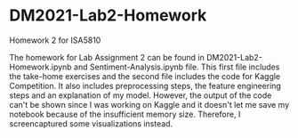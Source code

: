 # DM2021-Lab2-Homework
Homework 2 for ISA5810

The homework for Lab Assignment 2 can be found in DM2021-Lab2-Homework.ipynb and Sentiment-Analysis.ipynb file. 
This first file includes the take-home exercises and the second file includes the code for Kaggle Competition. It also includes preprocessing steps, the feature engineering steps and an explanation of my model.
However, the output of the code can't be shown since I was working on Kaggle and it doesn't let me save my notebook because of the insufficient memory size. Therefore, I screencaptured some visualizations instead.
